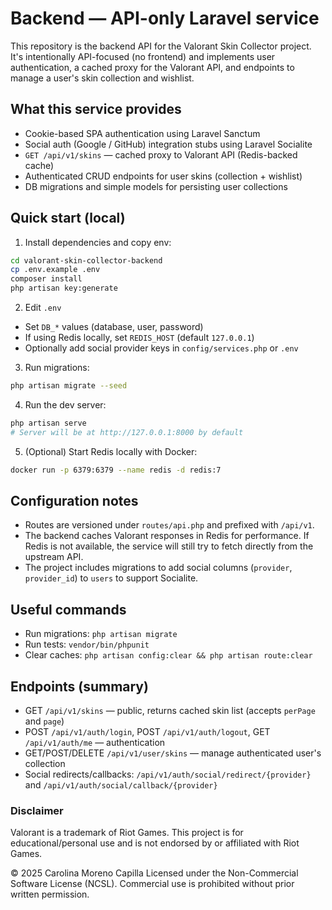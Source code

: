 # Backend — API-only Laravel service

This repository is the backend API for the Valorant Skin Collector project. It's intentionally API-focused (no frontend) and implements user authentication, a cached proxy for the Valorant API, and endpoints to manage a user's skin collection and wishlist.

## What this service provides

-   Cookie-based SPA authentication using Laravel Sanctum
-   Social auth (Google / GitHub) integration stubs using Laravel Socialite
-   `GET /api/v1/skins` — cached proxy to Valorant API (Redis-backed cache)
-   Authenticated CRUD endpoints for user skins (collection + wishlist)
-   DB migrations and simple models for persisting user collections

## Quick start (local)

1. Install dependencies and copy env:

```bash
cd valorant-skin-collector-backend
cp .env.example .env
composer install
php artisan key:generate
```

2. Edit `.env`

-   Set `DB_*` values (database, user, password)
-   If using Redis locally, set `REDIS_HOST` (default `127.0.0.1`)
-   Optionally add social provider keys in `config/services.php` or `.env`

3. Run migrations:

```bash
php artisan migrate --seed
```

4. Run the dev server:

```bash
php artisan serve
# Server will be at http://127.0.0.1:8000 by default
```

5. (Optional) Start Redis locally with Docker:

```bash
docker run -p 6379:6379 --name redis -d redis:7
```

## Configuration notes

-   Routes are versioned under `routes/api.php` and prefixed with `/api/v1`.
-   The backend caches Valorant responses in Redis for performance. If Redis is not available, the service will still try to fetch directly from the upstream API.
-   The project includes migrations to add social columns (`provider`, `provider_id`) to `users` to support Socialite.

## Useful commands

-   Run migrations: `php artisan migrate`
-   Run tests: `vendor/bin/phpunit`
-   Clear caches: `php artisan config:clear && php artisan route:clear`

## Endpoints (summary)

-   GET `/api/v1/skins` — public, returns cached skin list (accepts `perPage` and `page`)
-   POST `/api/v1/auth/login`, POST `/api/v1/auth/logout`, GET `/api/v1/auth/me` — authentication
-   GET/POST/DELETE `/api/v1/user/skins` — manage authenticated user's collection
-   Social redirects/callbacks: `/api/v1/auth/social/redirect/{provider}` and `/api/v1/auth/social/callback/{provider}`

### Disclaimer

Valorant is a trademark of Riot Games. This project is for educational/personal use and is not endorsed by or affiliated with Riot Games.

© 2025 Carolina Moreno Capilla
Licensed under the Non-Commercial Software License (NCSL).
Commercial use is prohibited without prior written permission.

